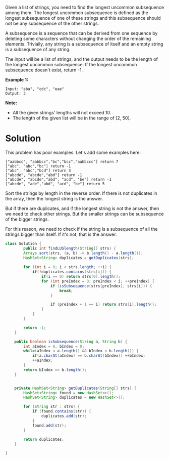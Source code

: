 Given a list of strings, you need to find the longest uncommon subsequence among them. The longest uncommon subsequence is defined as the longest subsequence of one of these strings and this subsequence should not be any subsequence of the other strings.

A subsequence is a sequence that can be derived from one sequence by deleting some characters without changing the order of the remaining elements. Trivially, any string is a subsequence of itself and an empty string is a subsequence of any string.

The input will be a list of strings, and the output needs to be the length of the longest uncommon subsequence. If the longest uncommon subsequence doesn't exist, return -1.

__Example 1:__

```
Input: "aba", "cdc", "eae"
Output: 3
```

__Note:__

* All the given strings' lengths will not exceed 10.  
* The length of the given list will be in the range of [2, 50].  

# Solution

This problem has poor examples. Let's add some examples here:

```
["aabbcc", "aabbcc","bc","bcc","aabbccc"] return 7
["abc", "abc","bc"] return -1
["abc", "abc","bcd"] return 3
["abcde", "abcde","abd"] return -1
["abcde", "abcde","abd", "acd", "be"] return -1
["abcde", "ade","abd", "acd", "be"] return 5
```


Sort the strings by length in the reverse order. If there is not duplicates in the array, then the longest string is the answer.

But if there are duplicates, and if the longest string is not the answer, then we need to check other strings. But the smaller strings can be subsequence of the bigger strings.

For this reason, we need to check if the string is a subsequence of all the strings bigger than itself. If it's not, that is the answer.

```java
class Solution {
        public int findLUSlength(String[] strs) {
        Arrays.sort(strs, (a, b) -> b.length() - a.length());
        HashSet<String> duplicates = getDuplicates(strs);
            
        for (int i = 0; i < strs.length; ++i) {
            if(!duplicates.contains(strs[i])) {
                if(i == 0) return strs[0].length();
                for (int preIndex = 0; preIndex < i; ++preIndex) {
                    if (isSubsequence(strs[preIndex], strs[i])) {
                        break;
                    }

                    if (preIndex + 1 == i) return strs[i].length();
                }
            }
        }

        return -1;
    }

    public boolean isSubsequence(String a, String b) {
        int aIndex = 0, bIndex = 0;
        while(aIndex < a.length() && bIndex < b.length()) {
            if(a.charAt(aIndex) == b.charAt(bIndex)) ++bIndex;
            ++aIndex;
        }
        return bIndex == b.length();
    }


    private HashSet<String> getDuplicates(String[] strs) {
        HashSet<String> found = new HashSet<>();
        HashSet<String> duplicates = new HashSet<>();

        for (String str : strs) {
            if (found.contains(str)) {
                duplicates.add(str);
            }
            found.add(str);
        }

        return duplicates;
    }

}
```
